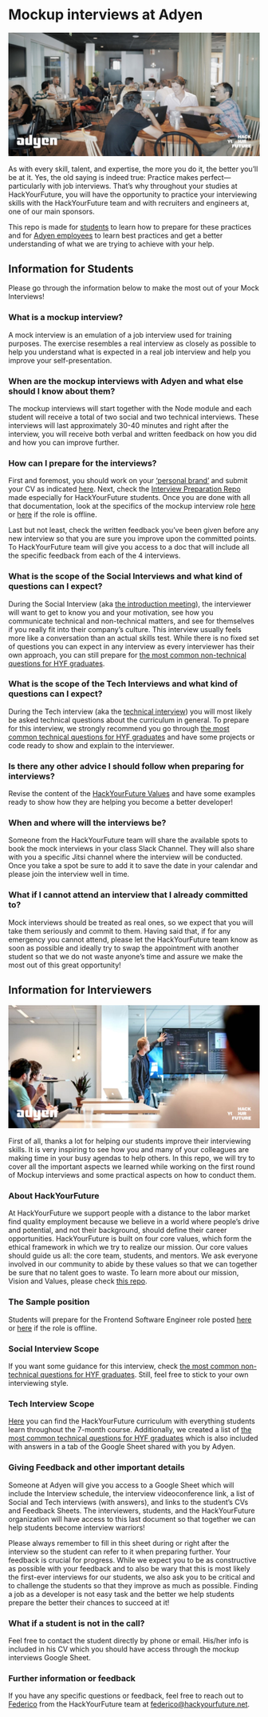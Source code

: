 # Mockup interviews at Adyen

![AdyenInterviews](assets/cover.jpg)

As with every skill, talent, and expertise, the more you do it, the better you’ll be at it. Yes, the old saying is indeed true: Practice makes perfect—particularly with job interviews. That’s why throughout your studies at HackYourFuture, you will have the opportunity to practice your interviewing skills with the HackYourFuture team and with recruiters and engineers at, one of our main sponsors. 

This repo is made for [students](https://github.com/HackYourFuture/interviewpreparation/blob/main/adyeninterviews.md#information-for-students) to learn how to prepare for these practices and for [Adyen employees](https://github.com/HackYourFuture/interviewpreparation/blob/main/adyeninterviews.md#information-for-interviewers) to learn best practices and get a better understanding of what we are trying to achieve with your help.

## Information for Students
Please go through the information below to make the most out of your Mock Interviews!

### What is a mockup interview?
A mock interview is an emulation of a job interview used for training purposes. The exercise resembles a real interview as closely as possible to help you understand what is expected in a real job interview and help you improve your self-presentation. 

### When are the mockup interviews with Adyen and what else should I know about them?
The mockup interviews will start together with the Node module and each student will receive a total of two social and two technical interviews. These interviews will last approximately 30-40 minutes and right after the interview, you will receive both verbal and written feedback on how you did and how you can improve further.

### How can I prepare for the interviews?
First and foremost, you should work on your [‘personal brand’](https://github.com/HackYourFuture/yourpersonalbrand) and submit your CV as indicated [here](https://github.com/HackYourFuture/yourpersonalbrand/blob/main/yourcurriculum.md). Next, check the [Interview Preparation Repo](https://github.com/HackYourFuture/interviewpreparation) made especially for HackYourFuture students. Once you are done with all that documentation, look at the specifics of the mockup interview role [here](https://careers.adyen.com/vacancies/development/510980/frontend-software-engineer) or [here](assets/cover.jpg) if the role is offline.

Last but not least, check the written feedback you’ve been given before any new interview so that you are sure you improve upon the committed points. To HackYourFuture team will give you access to a doc that will include all the specific feedback from each of the 4 interviews.

### What is the scope of the Social Interviews and what kind of questions can I expect?
During the Social Interview (aka [the introduction meeting](https://github.com/HackYourFuture/interviewpreparation/blob/main/introductionmeeting.md)), the interviewer will want to get to know you and your motivation, see how you communicate technical and non-technical matters, and see for themselves if you really fit into their company’s culture. This interview usually feels more like a conversation than an actual skills test. While there is no fixed set of questions you can expect in any interview as every interviewer has their own approach, you can still prepare for [the most common non-technical questions for HYF graduates](https://github.com/HackYourFuture/interviewpreparation/blob/main/nontechquestions.md). 

### What is the scope of the Tech Interviews and what kind of questions can I expect?
During the Tech interview (aka the [technical interview](https://github.com/HackYourFuture/interviewpreparation/blob/main/technicalinterview.md)) you will most likely be asked technical questions about the curriculum in general. To prepare for this interview, we strongly recommend you go through [the most common technical questions for HYF graduates](https://github.com/HackYourFuture/interviewpreparation/blob/main/technicalquestions.md) and have some projects or code ready to show and explain to the interviewer.

### Is there any other advice I should follow when preparing for interviews? 
Revise the content of the [HackYourFuture Values](https://github.com/HackYourFuture/values) and have some examples ready to show how they are helping you become a better developer!

### When and where will the interviews be?
Someone from the HackYourFuture team will share the available spots to book the mock interviews in your class Slack Channel. They will also share with you a specific Jitsi channel where the interview will be conducted. Once you take a spot be sure to add it to save the date in your calendar and please join the interview well in time.

### What if I cannot attend an interview that I already committed to?
Mock interviews should be treated as real ones, so we expect that you will take them seriously and commit to them. Having said that, if for any emergency you cannot attend, please let the HackYourFuture team know as soon as possible and ideally try to swap the appointment with another student so that we do not waste anyone’s time and assure we make the most out of this great opportunity!

## Information for Interviewers
![AdyenInterviews](assets/cover2.jpg)

First of all, thanks a lot for helping our students improve their interviewing skills. It is very inspiring to see how you and many of your colleagues are making time in your busy agendas to help others. In this repo, we will try to cover all the important aspects we learned while working on the first round of Mockup interviews and some practical aspects on how to conduct them.

### About HackYourFuture
At HackYourFuture we support people with a distance to the labor market find quality employment because we believe in a world where people’s drive and potential, and not their background, should define their career opportunities. HackYourFuture is built on four core values, which form the ethical framework in which we try to realize our mission. Our core values should guide us all: the core team, students, and mentors. We ask everyone involved in our community to abide by these values so that we can together be sure that no talent goes to waste. To learn more about our mission, Vision and Values, please check [this repo](https://github.com/HackYourFuture/values).

### The Sample position
Students will prepare for the Frontend Software Engineer role posted [here](https://careers.adyen.com/vacancies/development/510980/frontend-software-engineer) or [here](assets/cover.jpg) if the role is offline.

### Social Interview Scope
If you want some guidance for this interview, check [the most common non-technical questions for HYF graduates](https://github.com/HackYourFuture/interviewpreparation/blob/main/nontechquestions.md). Still, feel free to stick to your own interviewing style. 
 
### Tech Interview Scope
[Here](https://github.com/HackYourFuture/curriculum) you can find the HackYourFuture curriculum with everything students learn throughout the 7-month course. Additionally, we created a list of [the most common technical questions for HYF graduates](https://github.com/HackYourFuture/interviewpreparation/blob/main/technicalquestions.md) which is also included with answers in a tab of the Google Sheet shared with you by Adyen.

### Giving Feedback and other important details
Someone at Adyen will give you access to a Google Sheet which will include the Interview schedule, the interview videoconference link, a list of Social and Tech interviews (with answers), and links to the student’s CVs and Feedback Sheets. The interviewers, students, and the HackYourFuture organization will have access to this last document so that together we can help students become interview warriors! 

Please always remember to fill in this sheet during or right after the interview so the student can refer to it when preparing further. Your feedback is crucial for progress. While we expect you to be as constructive as possible with your feedback and to also be wary that this is most likely the first-ever interviews for our students, we also ask you to be critical and to challenge the students so that they improve as much as possible. Finding a job as a developer is not easy task and the better we help students prepare the better their chances to succeed at it!

### What if a student is not in the call?
Feel free to contact the student directly by phone or email. His/her info is included in his CV which you should have access through the mockup interviews Google Sheet.

### Further information or feedback
If you have any specific questions or feedback, feel free to reach out to [Federico](https://www.linkedin.com/in/fedefusco/) from the HackYourFuture team at federico@hackyourfuture.net.




